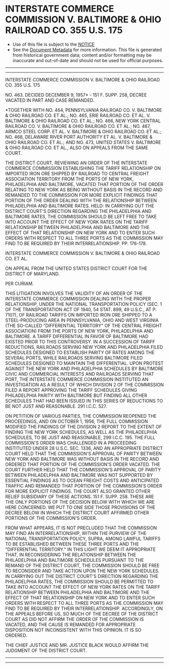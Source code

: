 ---
---

# INTERSTATE COMMERCE COMMISSION V. BALTIMORE & OHIO RAILROAD CO. 355 U.S. 175

* Use of this file is subject to the [NOTICE](https://github.com/publicdocs/notice/blob/master/NOTICE)
* See the [Document Metadata](../../../) for more information.
  This file is generated from historical government data; content and/or formatting may be inaccurate and out-of-date and should not be used for official purposes.

----------
----------

INTERSTATE COMMERCE COMMISSION V. BALTIMORE & OHIO RAILROAD CO. 355 U.S. 175

NO. 463.  DECIDED DECEMBER 9, 1957\* - 151 F. SUPP. 258, DECREE VACATED IN PART AND CASE REMANDED.

\*TOGETHER WITH NO. 464, PENNSYLVANIA RAILROAD CO. V. BALTIMORE & OHIO RAILROAD CO. ET AL.; NO. 465, ERIE RAILROAD CO. ET AL. V. BALTIMORE & OHIO RAILROAD CO. ET AL.; NO. 466, NEW YORK CENTRAL RAILROAD CO. V. BALTIMORE & OHIO RAILROAD CO. ET AL.; NO. 467, ARMCO STEEL CORP. ET AL. V. BALTIMORE & OHIO RAILROAD CO. ET AL.; NO. 468, DELAWARE RIVER PORT AUTHORITY ET AL. V. BALTIMORE & OHIO RAILROAD CO. ET AL.; AND NO. 473, UNITED STATES V. BALTIMORE & OHIO RAILROAD CO. ET AL., ALSO ON APPEALS FROM THE SAME COURT.

THE DISTRICT COURT, REVIEWING AN ORDER OF THE INTERSTATE COMMERCE COMMISSION ESTABLISHING THE TARIFF RELATIONSHIP ON IMPORTED IRON ORE SHIPPED BY RAILROAD TO CENTRAL FREIGHT ASSOCIATION TERRITORY FROM THE PORTS OF NEW YORK, PHILADELPHIA AND BALTIMORE, VACATED THAT PORTION OF THE ORDER RELATING TO NEW YORK AS BEING WITHOUT BASIS IN THE RECORD AND REMANDED TO THE COMMISSION FOR MORE EXPLICIT FINDINGS THAT PORTION OF THE ORDER DEALING WITH THE RELATIONSHIP BETWEEN PHILADELPHIA AND BALTIMORE RATES.  HELD:  IN CARRYING OUT THE DISTRICT COURT'S DIRECTION REGARDING THE PHILADELPHIA AND BALTIMORE RATES, THE COMMISSION SHOULD BE LEFT FREE TO TAKE INTO ACCOUNT THE EFFECT OF NEW YORK RATES ON THE TARIFF RELATIONSHIP BETWEEN PHILADELPHIA AND BALTIMORE AND THE EFFECT OF THAT RELATIONSHIP ON NEW YORK AND TO ENTER SUCH ORDERS WITH RESPECT TO ALL THREE PORTS AS THE COMMISSION MAY FIND TO BE REQUIRED BY THEIR INTERRELATIONSHIP.  PP. 176-178.

INTERSTATE COMMERCE COMMISSION V. BALTIMORE & OHIO RAILROAD CO. ET AL.

ON APPEAL FROM THE UNITED STATES DISTRICT COURT FOR THE DISTRICT OF MARYLAND.

PER CURIAM.

THIS LITIGATION INVOLVES THE VALIDITY OF AN ORDER OF THE INTERSTATE COMMERCE COMMISSION DEALING WITH THE PROPER RELATIONSHIP, UNDER THE NATIONAL TRANSPORTATION POLICY (SEC. 1 OF THE TRANSPORTATION ACT OF 1940, 54 STAT. 899, 49 U.S.C., AT P. 7107), OF RAILROAD TARIFFS ON IMPORTED IRON ORE SHIPPED TO A STEEL-PRODUCING AREA IN PENNSYLVANIA, OHIO AND WEST VIRGINIA (THE SO-CALLED "DIFFERENTIAL TERRITORY" OF THE CENTRAL FREIGHT ASSOCIATION) FROM THE PORTS OF NEW YORK, PHILADELPHIA AND BALTIMORE.  A TARIFF DIFFERENTIAL IN FAVOR OF BALTIMORE HAD EXISTED PRIOR TO THIS CONTROVERSY.  IN A SUCCESSION OF TARIFF REDUCTIONS, RAILROADS SERVING NEW YORK AND PHILADELPHIA FILED SCHEDULES DESIGNED TO ESTABLISH PARITY OF RATES AMONG THE SEVERAL PORTS, WHILE RAILROADS SERVING BALTIMORE FILED SCHEDULES DESIGNED TO MAINTAIN THE DIFFERENTIAL.  UPON PROTEST AGAINST THE NEW YORK AND PHILADELPHIA SCHEDULES BY BALTIMORE CIVIC AND COMMERCIAL INTERESTS AND RAILROADS SERVING THAT PORT, THE INTERSTATE COMMERCE COMMISSION INSTITUTED AN INVESTIGATION AS A RESULT OF WHICH DIVISION 2 OF THE COMMISSION FILED A REPORT APPROVING THE TARIFF SCHEDULES GIVING PHILADELPHIA PARITY WITH BALTIMORE BUT FINDING ALL OTHER SCHEDULES THAT HAD BEEN ISSUED IN THIS SERIES OF REDUCTIONS TO BE NOT JUST AND REASONABLE.  291 I.C.C. 527.

ON PETITION OF VARIOUS PARTIES, THE COMMISSION REOPENED THE PROCEEDINGS, AND ON OCTOBER 1, 1956, THE FULL COMMISSION MODIFIED THE FINDINGS OF THE DIVISION 2 REPORT TO THE EXTENT OF FINDING THE NEW YORK SCHEDULES, AS WELL AS THE PHILADELPHIA SCHEDULES, TO BE JUST AND REASONABLE, 299 I.C.C. 195.  THE FULL COMMISSION'S ORDER WAS CHALLENGED IN A PROCEEDING INSTITUTED UNDER 28 U.S.C. SEC. 1336, AND AN APPROPRIATE DISTRICT COURT HELD THAT THE COMMISSION'S APPROVAL OF PARITY BETWEEN NEW YORK AND BALTIMORE WAS WITHOUT BASIS IN THE RECORD AND ORDERED THAT PORTION OF THE COMMISSION'S ORDER VACATED.  THE COURT FURTHER HELD THAT THE COMMISSION'S APPROVAL OF PARITY BETWEEN PHILADELPHIA AND BALTIMORE WAS NOT SUPPORTED BY ESSENTIAL FINDINGS AS TO OCEAN FREIGHT COSTS AND ANTICIPATED TRAFFIC AND REMANDED THAT PORTION OF THE COMMISSION'S ORDER FOR MORE EXPLICIT FINDINGS.  THE COURT ALSO GRANTED OTHER RELIEF SUBSIDIARY OF THESE ACTIONS.  151 F. SUPP. 258.  THESE ARE THE ONLY PORTIONS OF THE DECISION BELOW WITH WHICH WE ARE HERE CONCERNED.  WE PUT TO ONE SIDE THOSE PROVISIONS OF THE DECREE BELOW IN WHICH THE DISTRICT COURT AFFIRMED OTHER PORTIONS OF THE COMMISSION'S ORDER.

FROM WHAT APPEARS, IT IS NOT PRECLUDED THAT THE COMMISSION MAY FIND AN INTERRELATIONSHIP, WITHIN THE PURVIEW OF THE NATIONAL TRANSPORTATION POLICY, SUPRA, AMONG LAWFUL TARIFFS TO BE ESTABLISHED BETWEEN THESE THREE PORTS AND THE "DIFFERENTIAL TERRITORY."  IN THIS LIGHT WE DEEM IT APPROPRIATE THAT, IN RECONSIDERING THE RELATIONSHIP BETWEEN THE PHILADELPHIA AND BALTIMORE SCHEDULES PURSUANT TO THE REMAND OF THE DISTRICT COURT, THE COMMISSION SHOULD BE FREE TO RECONSIDER AND TAKE ACTION UPON THE NEW YORK SCHEDULES.  IN CARRYING OUT THE DISTRICT COURT'S DIRECTION REGARDING THE PHILADELPHIA RATES, THE COMMISSION SHOULD BE PERMITTED TO TAKE INTO ACCOUNT THE EFFECT OF NEW YORK RATES ON THE TARIFF RELATIONSHIP BETWEEN PHILADELPHIA AND BALTIMORE AND THE EFFECT OF THAT RELATIONSHIP ON NEW YORK AND TO ENTER SUCH ORDERS WITH RESPECT TO ALL THREE PORTS AS THE COMMISSION MAY FIND TO BE REQUIRED BY THEIR INTERRELATIONSHIP.  ACCORDINGLY, ON THE APPEALS BEFORE US, SO MUCH OF THE DECREE OF THE DISTRICT COURT AS DID NOT AFFIRM THE ORDER OF THE COMMISSION IS VACATED, AND THE CAUSE IS REMANDED FOR APPROPRIATE DISPOSITION NOT INCONSISTENT WITH THIS OPINION.  IT IS SO ORDERED.

THE CHIEF JUSTICE AND MR. JUSTICE BLACK WOULD AFFIRM THE JUDGMENT OF THE DISTRICT COURT.


----------
----------

